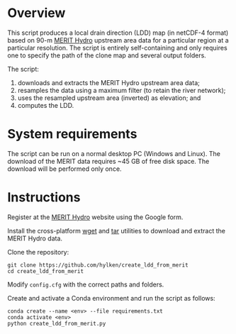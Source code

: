 # Overview

This script produces a local drain direction (LDD) map (in netCDF-4 format) based on 90-m [MERIT Hydro](http://hydro.iis.u-tokyo.ac.jp/~yamadai/MERIT_Hydro/) upstream area data for a particular region at a particular resolution. The script is entirely self-containing and only requires one to specify the path of the clone map and several output folders.

The script:
1. downloads and extracts the MERIT Hydro upstream area data;
1. resamples the data using a maximum filter (to retain the river network);
1. uses the resampled upstream area (inverted) as elevation; and
1. computes the LDD.

# System requirements

The script can be run on a normal desktop PC (Windows and Linux). The download of the MERIT data requires ~45 GB of free disk space. The download will be performed only once.

# Instructions

Register at the [MERIT Hydro](http://hydro.iis.u-tokyo.ac.jp/~yamadai/MERIT_Hydro/) website using the Google form.

Install the cross-platform [wget](http://gnuwin32.sourceforge.net/packages/wget.htm) and [tar](http://gnuwin32.sourceforge.net/packages/gtar.htm) utilities to download and extract the MERIT Hydro data. 

Clone the repository:
```
git clone https://github.com/hylken/create_ldd_from_merit
cd create_ldd_from_merit
```
Modify `config.cfg` with the correct paths and folders. 

Create and activate a Conda environment and run the script as follows:
```
conda create --name <env> --file requirements.txt
conda activate <env>
python create_ldd_from_merit.py
```


